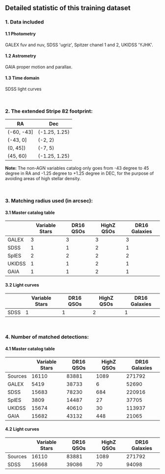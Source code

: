 ## Detailed statistic of this training dataset

### 1. Data included
#### 1.1 Photometry
GALEX fuv and nuv, SDSS 'ugriz', Spitzer chanel 1 and 2, UKIDSS 'YJHK'. 
#### 1.2 Astrometry
GAIA proper motion and parallax.
#### 1.3 Time domain
SDSS light curves

<br/>

### 2. The extended Stripe 82 footprint:
| RA         | Dec           |
| ---------- | ------------- |
| (-60, -43] | (-1.25, 1.25) |
| (-43, 0]   | (-2, 2)       |
| (0, 45])   | (-7, 5)       |
| (45, 60)   | (-1.25, 1.25) |

__Note:__ The non-AGN variables catalog only goes from -43 degree to 45 degree in RA 
and -1.25 degree to +1.25 degree in DEC, for the purpose of avoiding areas of high stellar density. 

<br/>

### 3. Matching radius used (in arcsec):
#### 3.1 Master catalog table
|        | Variable Stars | DR16 QSOs | HighZ QSOs | DR16 Galaxies |
| ------ | -------------- | --------- | ---------- | ------------- |
| GALEX  | 3              | 3         | 3          | 3             |
| SDSS   | 1              | 1         | 2          | 1             |
| SpIES  | 2              | 2         | 2          | 2             |
| UKIDSS | 1              | 1         | 2          | 1             |
| GAIA   | 1              | 1         | 2          | 1             |

#### 3.2 Light curves
|      | Variable Stars | DR16 QSOs | HighZ QSOs | DR16 Galaxies |
| ---- | -------------- | --------- | ---------- | ------------- |
| SDSS | 1              | 1         | 2          | 1             |

<br/>

### 4. Number of matched detections:
#### 4.1 Master catalog table
|         | Variable Stars | DR16 QSOs | HighZ QSOs | DR16 Galaxies |
| ------- | -------------- | --------- | ---------- | ------------- |
| Sources | 16110          | 83881     | 1089       | 271792        |
| GALEX   | 5419           | 38733     | 6          | 52690         |
| SDSS    | 15683          | 78230     | 684        | 220916        |
| SpIES   | 3809           | 14487     | 27         | 37705         |
| UKIDSS  | 15674          | 40610     | 30         | 113937        |
| GAIA    | 15682          | 43132     | 448        | 21065         |

#### 4.2 Light curves
|         | Variable Stars | DR16 QSOs | HighZ QSOs | DR16 Galaxies |
| ------- | -------------- | --------- | ---------- | ------------- |
| Sources | 16110          | 83881     | 1089       | 271792        |
| SDSS    | 15668          | 39086     | 70         | 94098         |